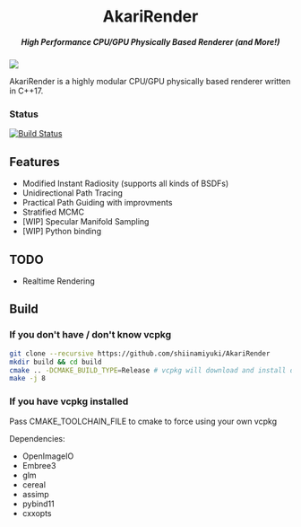 <h1 align="center">AkariRender</h1>
<h5 align="center">High Performance CPU/GPU Physically Based Renderer (and More!)</h5>

![](gallery/beauty4k.png)

AkariRender is a highly modular CPU/GPU physically based renderer written in C++17.

### Status
[![Build Status](https://travis-ci.org/shiinamiyuki/AkariRender.svg?branch=master)](https://travis-ci.org/shiinamiyuki/AkariRender)

## Features
- Modified Instant Radiosity (supports all kinds of BSDFs)
- Unidirectional Path Tracing
- Practical Path Guiding with improvments
- Stratified MCMC
- [WIP] Specular Manifold Sampling
- [WIP] Python binding
## TODO
- Realtime Rendering

## Build
### If you don't have / don't know vcpkg
```bash
git clone --recursive https://github.com/shiinamiyuki/AkariRender
mkdir build && cd build
cmake .. -DCMAKE_BUILD_TYPE=Release # vcpkg will download and install dependencies
make -j 8
```

### If you have vcpkg installed
Pass CMAKE_TOOLCHAIN_FILE to cmake to force using your own vcpkg

Dependencies:
- OpenImageIO
- Embree3
- glm
- cereal
- assimp
- pybind11
- cxxopts


